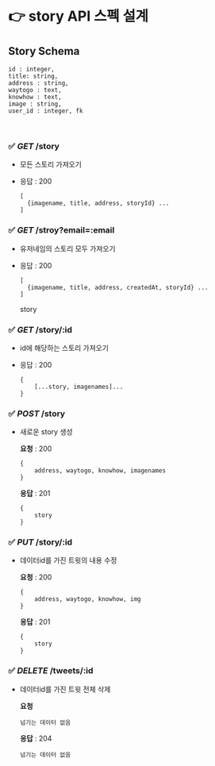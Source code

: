 # 👉 story API 스펙 설계

## Story Schema

```
id : integer,
title: string,
address : string,
waytogo : text,
knowhow : text,
image : string,
user_id : integer, fk
```

<br>

### ✅ _GET_ /story

- 모든 스토리 가져오기
- 응답 : 200

  ```
  [
    {imagename, title, address, storyId} ...
  ]
  ```

### ✅ _GET_ /stroy?email=:email

- 유저네임의 스토리 모두 가져오기
- 응답 : 200

  ```
  [
    {imagename, title, address, createdAt, storyId} ...
  ]
  ```

  story

### ✅ _GET_ /story/:id

- id에 해당하는 스토리 가져오기
- 응답 : 200

  ```
  {
      [...story, imagenames]...
  }
  ```

### ✅ _POST_ /story

- 새로운 story 생성

  **요청** : 200

  ```
  {
      address, waytogo, knowhow, imagenames
  }
  ```

  **응답** : 201

  ```
  {
      story
  }
  ```

### ✅ _PUT_ /story/:id

- 데이터id를 가진 트윗의 내용 수정

  **요청** : 200

  ```
  {
      address, waytogo, knowhow, img
  }
  ```

  **응답** : 201

  ```
  {
      story
  }
  ```

### ✅ _DELETE_ /tweets/:id

- 데이터id를 가진 트윗 전체 삭제

  **요청**

  ```
  넘기는 데이터 없음
  ```

  **응답** : 204

  ```
  넘기는 데이터 없음
  ```
